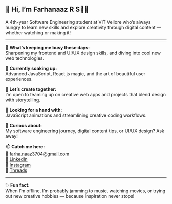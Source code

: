 ## 👋 Hi, I’m Farhanaaz R S👩‍🎓 

A 4th-year Software Engineering student at VIT Vellore who’s always hungry to learn new skills and explore creativity through digital content — whether watching or making it!

---

🚀 **What’s keeping me busy these days:**  
Sharpening my frontend and UI/UX design skills, and diving into cool new web technologies.

🌱 **Currently soaking up:**  
Advanced JavaScript, React.js magic, and the art of beautiful user experiences.

🤝 **Let’s create together:**  
I’m open to teaming up on creative web apps and projects that blend design with storytelling.

🧩 **Looking for a hand with:**  
JavaScript animations and streamlining creative coding workflows.

💬 **Curious about:**  
My software engineering journey, digital content tips, or UI/UX design? Ask away!

📫 **Catch me here:**  
📧 farha.naaz3704@gmail.com  
💼 [LinkedIn](https://linkedin.com/in/farhanaaz-syed)  
📸 [Instagram](https://instagram.com/farhhhh.a)  
🧵 [Threads](https://www.threads.net/@farhhhh.a)

---

✨ **Fun fact:**  
When I’m offline, I’m probably jamming to music, watching movies, or trying out new creative hobbies — because inspiration never stops!
